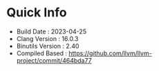 # Quick Info
* Build Date : 2023-04-25
* Clang Version : 16.0.3
* Binutils Version : 2.40
* Compiled Based : https://github.com/llvm/llvm-project/commit/464bda77
